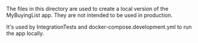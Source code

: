 The files in this directory are used to create a local version of the MyBuyingList app. They are not intended to be used in production.

It's used by IntegrationTests and docker-compose.development.yml to run the app locally.